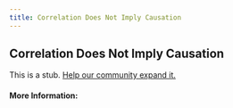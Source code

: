 ```yaml
---
title: Correlation Does Not Imply Causation
---
```


## Correlation Does Not Imply Causation

This is a stub. [Help our community expand it.](https://github.com/freeCodeCamp/guide-articles/tree/master/articles/Machine-Learning/Principles/Correlation-Does-Not-Imply-Causation/index.md)

<!-- The article goes here, in GitHub-flavored Markdown. Feel free to add YouTube videos, images, and CodePen/JSBin embeds  -->

#### More Information:
<!-- Please add any articles you think might be helpful to read before writing the article -->


